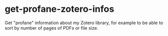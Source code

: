# get-profane-zotero-infos
Get "profane" information about my Zotero library, for example to be able to sort by number of pages of PDFs or file size.
